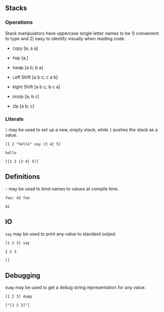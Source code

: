## Stacks

### Operations
Stack manipulators have uppercase single letter names to be 1) convenient to type and 2) easy to identify visually when reading code.

- `C`opy [a; a a]
- `P`op [a;]
- `S`wap [a b; b a]

- `L`eft Shift [a b c; c a b]
- `R`ight Shift [a b c; b c a]

- `U`nzip [a; b c]
- `Z`ip [a b; c]

### Literals
`[` may be used to set up a new, empty stack; while `]` pushes the stack as a value.

```
[1 2 "hello" say [3 4] 5]
```
```
hello
```
`[[1 2 [3 4] 5]]`

## Definitions
`:` may be used to bind names to values at compile time.

```
foo: 42 foo
```
`42`

## IO
`say` may be used to print any value to standard output.

```
[1 2 3] say
```
```
1 2 3
```
`[]`

## Debugging
`dump` may be used to get a debug string representation for any value.

```
[1 2 3] dump
```
`["[1 2 3]"]`